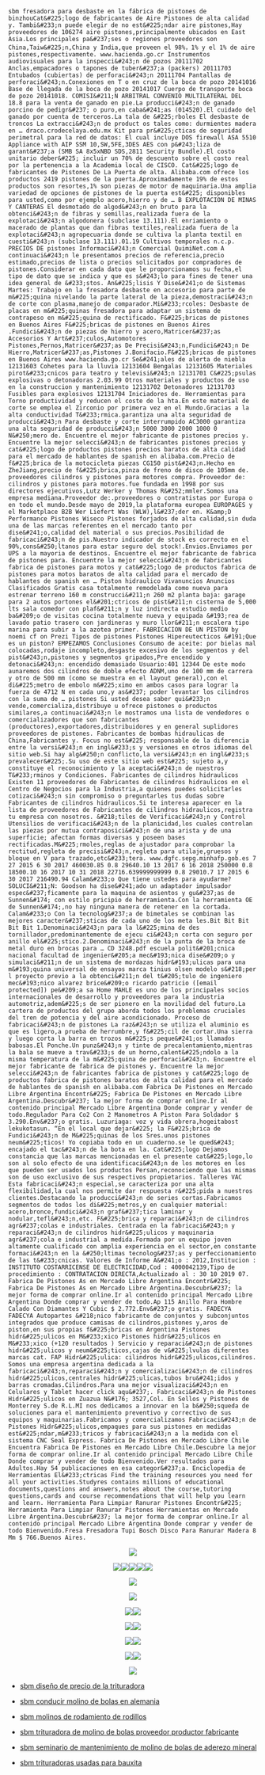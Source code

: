 
```
sbm fresadora para desbaste en la fábrica de pistones de binzhouCat&#225;logo de fabricantes de Aire Pistones de alta calidad y. Tambi&#233;n puede elegir de no est&#225;ndar aire pistones,Hay proveedores de 106274 aire pistones,principalmente ubicados en East Asia.Los principales pa&#237;ses o regiones proveedores son China,Taiw&#225;n,China y India,que proveen el 98%，1% y el 1% de aire pistones,respectivamente. www.hacienda.go.cr Instrumentos audiovisuales para la inspecci&#243;n de pozos 20111702 Anclas,empacadores o tapones de tuber&#237;a (packers) 20111703 Entubados (cubiertas) de perforaci&#243;n 20111704 Pantallas de perforaci&#243;n.Conexiones en T o en cruz de la boca de pozo 20141016 Base de llegada de la boca de pozo 20141017 Cuerpo de transporte boca de pozo 20141018. COMISI&#211;N ARBITRAL CONVENIO MULTILATERAL DEL 18.8 para la venta de ganado en pie.La producci&#243;n de ganado porcino de pedigr&#237; o puro,en caba&#241;as (014520).El cuidado del ganado por cuenta de terceros.La tala de &#225;rboles El desbaste de troncos La extracci&#243;n de product os tales como: durmientes madera en … draco.crodecelaya.edu.mx Kit para pr&#225;cticas de seguridad perimetral para la red de datos: El cual incluye DOS firewall ASA 5510 Appliance with AIP SSM 10,SW,5FE,3DES AES con p&#243;liza de garant&#237;a (SMB SA 8x5xNBD SDS,2811 Security Bundle).El costo unitario deber&#225; incluir un 70% de descuento sobre el costo real por la pertenencia a la Academia local de CISCO. Cat&#225;logo de fabricantes de Pistones De La Puerta de alta. Alibaba.com ofrece los productos 2419 pistones de la puerta.Aproximadamente 19% de estos productos son resortes,1% son piezas de motor de maquinaria.Una amplia variedad de opciones de pistones de la puerta est&#225; disponibles para usted,como por ejemplo acero,hierro y de … B EXPLOTACION DE MINAS Y CANTERAS El desmotado de algod&#243;n en bruto para la obtenci&#243;n de fibras y semillas,realizada fuera de la explotaci&#243;n algodonera (subclase 13.111).El enriamiento o macerado de plantas que dan fibras textiles,realizada fuera de la explotaci&#243;n agropecuaria donde se cultiva la planta textil en cuesti&#243;n (subclase 13.111).01.19 Cultivos temporales n.c.p. PRECIOS DE pistones Informaci&#243;n Comercial QuimiNet.com A continuaci&#243;n le presentamos precios de referencia,precio estimado,precios de lista o precios solicitados por compradores de pistones.Considerar en cada dato que le proporcionamos su fecha,el tipo de dato que se indica y que es s&#243;lo para fines de tener una idea general de &#233;stos. An&#225;lisis Y Dise&#241;o de Sistemas Martes: Trabajo en la fresadora desbaste en accesorio para parte de m&#225;quina nivelando la parte lateral de la pieza,demostraci&#243;n de corte con plasma,manejo de comparador.Mi&#233;rcoles: Desbaste de placas en m&#225;quinas fresadora para adaptar un sistema de contrapeso en m&#225;quina de rectificado. F&#225;bricas de pistones en Buenos Aires F&#225;bricas de pistones en Buenos Aires .Fundici&#243;n de piezas de hierro y acero,Matricer&#237;as Accesorios Y Art&#237;culos,Automotores Pistones,Pernos,Matricer&#237;as De Precisi&#243;n,Fundici&#243;n De Hierro,Matricer&#237;as,Pistones J.Bonifacio.F&#225;bricas de pistones en Buenos Aires www.hacienda.go.cr Se&#241;ales de alerta de niebla 12131603 Cohetes para la lluvia 12131604 Bengalas 12131605 Materiales pirot&#233;cnicos para teatro y televisi&#243;n 12131701 C&#225;psulas explosivas o detonadoras 2.03.99 Otros materiales y productos de uso en la construccion y mantenimiento 12131702 Detonadores 12131703 Fusibles para explosivos 12131704 Iniciadores de. Herramientas para Torno productividad y reducen el coste de la hta.En este material de corte se emplea el Zirconio por primera vez en el Mundo.Gracias a la alta conductividad T&#233;rmica.garantiza una alta seguridad de producci&#243;n Para desbaste y corte interrumpido AC3000 garantiza una alta seguridad de producci&#243;n 5000 3000 2000 1000 0 N&#250;mero de. Encuentre el mejor fabricante de pistones precios y. Encuentre la mejor selecci&#243;n de fabricantes pistones precios y cat&#225;logo de productos pistones precios baratos de alta calidad para el mercado de hablantes de spanish en alibaba.com.Precio de f&#225;brica de la motocicleta piezas CG150 pist&#243;n.Hecho en ZheJiang,precio de f&#225;brica,pinza de freno de disco de 105mm de. proveedores cilindros y pistones para motores compra. Proveedor de: cilindros y pistones para motores.fue fundada en 1998 por sus directores ejecutivos,Lutz Werker y Thomas R&#252;mmler.Somos una empresa mediana.Proveedor de:.proveedores o contratistas por Europa o en todo el mundo.Desde mayo de 2019,la plataforma europea EUROPAGES y el Marketplace B2B Wer Liefert Was (WLW),l&#237;der en. K&amp;D Performance Pistones Wiseco Pistones forjados de alta calidad,sin duda una de las marcas referentes en el mercado tanto por dise&#241;o,calidad del material o sus precios.Posibilidad de fabricaci&#243;n de pis.Nuestro indicador de stock es correcto en el 90%,cons&#250;ltanos para estar seguro del stock!.Envios.Enviamos por UPS a la mayoria de destinos. Encuentre el mejor fabricante de fabrica de pistones para. Encuentre la mejor selecci&#243;n de fabricantes fabrica de pistones para motos y cat&#225;logo de productos fabrica de pistones para motos baratos de alta calidad para el mercado de hablantes de spanish en … Piston hidraulico Vivanuncios Anuncios Clasificados Gratis casa totalmente remodelada como nueva para estrenar terreno 160 m construcci&#211;n 260 m2 planta baja: garage para 2 autos portones el&#201;ctricos de pist&#211;n cisterna de 5,000 lts sala comedor con plaf&#211;n y luz indirecta estudio medio ba&#209;o de visitas cocina totalmente nueva y equipada &#193;rea de lavado patio trasero con jardineras y muro llor&#211;n escalera tipo marina para subir a la azotea primer. FABRICACION DE UN PISTON by noemi cf on Prezi Tipos de pistones Pistones Hipereutecticos &#191;Que es un piston? EMPEZAMOS Conclusiones Consumo de aceite: por bielas mal colocadas,rodaje incompleto,desgaste excesivo de los segmentos y del pist&#243;n,pistones y segmentos gripados,Pre encendido y detonaci&#243;n: encendido demasiado Usuario:401 12344 De este modo aunaremos dos cilindros de doble efecto ADNM,uno de 100 mm de carrera y otro de 500 mm (como se muestra en el layout general),con el di&#225;metro de embolo m&#225;ximo en ambos casos para lograr la fuerza de 4712 N en cada uno,y as&#237; poder levantar los cilindros con la suma de … pistones Si usted desea saber qui&#233;n vende,comercializa,distribuye u ofrece pistones o productos similares,a continuaci&#243;n le mostramos una lista de vendedores o comercializadores que son fabricantes (productores),exportadores,distribuidores y en general suplidores proveedores de pistones. Fabricantes de bombas hidraulicas de China,Fabricantes y. Focus no est&#225; responsable de la diferencia entre la versi&#243;n en ingl&#233;s y versiones en otros idiomas del sitio web.Si hay alg&#250;n conflicto,la versi&#243;n en ingl&#233;s prevalecer&#225;.Su uso de este sitio web est&#225; sujeto a,y constituye el reconocimiento y la aceptaci&#243;n de nuestros T&#233;rminos y Condiciones. Fabricantes de cilindros hidraulicos Existen 11 proveedores de Fabricantes de cilindros hidraulicos en el Centro de Negocios para la Industria,a quienes puedes solicitarles cotizaci&#243;n sin compromiso o preguntarles tus dudas sobre Fabricantes de cilindros hidraulicos.Si te interesa aparecer en la lista de proveedores de Fabricantes de cilindros hidraulicos,registra tu empresa con nosotros. &#218;tiles de Verificaci&#243;n y Control Utensilios de verificaci&#243;n de la planicidad,los cuales controlan las piezas por mutua contraposici&#243;n de una arista y de una superficie; afectan formas diversas y poseen bases rectificadas.M&#225;rmoles,reglas de ajustador para comprobar la rectitud,regleta de precisi&#243;n,regleta para utilaje,gruesos y bloque en V para trazado,etc&#233;tera. www.dgfc.sepg.minhafp.gob.es 7 27 2015 6 30 2017 460030.85 0.8 29640.10 13 2017 6 16 2018 250000 0.8 18500.10 16 2017 10 31 2018 22716.639999999999 0.8 29010.7 17 2015 6 30 2017 216490.94 Calam&#233;o Que tiene ustedes para ayudarme? SOLUCI&#211;N: Goodson ha dise&#241;ado un adaptador impulsador espec&#237;ficamente para la maquina de asientos y gu&#237;as de Sunnen&#174; con estilo pricipio de herramienta.Con la herramienta OE de Sunnen&#174;,no hay ninguna manera de retener en la cortada. Calam&#233;o Con la tecnolog&#237;a de bimetales se combinan las mejores caracter&#237;sticas de cada uno de los meta les.Bit Bit Bit Bit Bit 1.Denominaci&#243;n para la l&#225;mina de des tornillador,predominantemente de ejecu ci&#243;n corta con seguro por anillo el&#225;stico.2.Denominaci&#243;n de la punta de la broca de metal duro en brocas para … CD 3248.pdf escuela polit&#201;cnica nacional facultad de ingenier&#205;a mec&#193;nica dise&#209;o y simulaci&#211;n de un sistema de mordazas hidr&#193;ulicas para una m&#193;quina universal de ensayos marca tinius olsen modelo s&#218;per l proyecto previo a la obtenci&#211;n del t&#205;tulo de ingeniero mec&#193;nico alvarez brice&#209;o ricardo patricio ([email protected]) pe&#209;a sa Home MAHLE es uno de los principales socios internacionales de desarrollo y proveedores para la industria automotriz,adem&#225;s de ser pionero en la movilidad del futuro.La cartera de productos del grupo aborda todos los problemas cruciales del tren de potencia y del aire acondicionado. Proceso de fabricaci&#243;n de pistones La raz&#243;n se utiliza el aluminio es que es ligero,a prueba de herrumbre,y f&#225;cil de cortar.Una sierra y luego corta la barra en trozos m&#225;s peque&#241;os llamados babosas.El Ponche.Un punz&#243;n y tinte de precalentamiento,mientras la bala se mueve a trav&#233;s de un horno,calent&#225;ndolo a la misma temperatura de la m&#225;quina de perforaci&#243;n. Encuentre el mejor fabricante de fabrica de pistones y. Encuentre la mejor selecci&#243;n de fabricantes fabrica de pistones y cat&#225;logo de productos fabrica de pistones baratos de alta calidad para el mercado de hablantes de spanish en alibaba.com Fabrica De Pistones en Mercado Libre Argentina Encontr&#225; Fabrica De Pistones en Mercado Libre Argentina.Descubr&#237; la mejor forma de comprar online.Ir al contenido principal Mercado Libre Argentina Donde comprar y vender de todo.Regulador Para Co2 Con 2 Manometros A Piston Para Soldador $ 3.290.Env&#237;o gratis. Luzuriaga: voz y vida obrera,hogeitabost lekukotasun. “En el local que dejar&#225; la F&#225;brica de Fundici&#243;n de M&#225;quinas de los Sres.unos pistones neum&#225;ticos! Yo copiaba todo en un cuaderno.se le qued&#243; encajado el tac&#243;n de la bota en la. Cat&#225;logo Dejamos constancia que las marcas mencionadas en el presente cat&#225;logo,lo son al solo efecto de una identificaci&#243;n de los motores en los que pueden ser usados los productos Persan,reconociendo que las mismas son de uso exclusivo de sus respectivos propietarios. Talleres VAC Esta fabricaci&#243;n especial,se caracteriza por una alta flexibilidad,la cual nos permite dar respuesta r&#225;pida a nuestros clientes.Destacando la producci&#243;n de series cortas.Fabricamos segmentos de todos los di&#225;metros,y en cualquier material: acero,bronce,fundici&#243;n graf&#237;tica laminar y nodular,tefl&#243;n,etc. F&#225;brica y reparaci&#243;n de cilindros agr&#237;colas e industriales. Centrada en la fabricaci&#243;n y reparaci&#243;n de cilindros hidr&#225;ulicos y maquinaria agr&#237;cola e industrial a medida.Formada por un equipo joven altamente cualificado con amplia experiencia en el sector,en constante formaci&#243;n en la &#250;ltimas tecnolog&#237;as y perfeccionamiento de las t&#233;cnicas. Valores de Informe A&#241;o : 2012,Institucion : INSTITUTO COSTARRICENSE DE ELECTRICIDAD,Cod : 4000042139,Tipo de procedimiento : CONTRATACION DIRECTA,Actualizado al : 30 10 2019 07. Fabrica De Pistones As en Mercado Libre Argentina Encontr&#225; Fabrica De Pistones As en Mercado Libre Argentina.Descubr&#237; la mejor forma de comprar online.Ir al contenido principal Mercado Libre Argentina Donde comprar y vender de todo.Ap 115 Anillo Para Hombre Calado Con Diamantes Y Cubic $ 2.772.Env&#237;o gratis. FADECYA FADECYA Autopartes &#218;nico fabricante de conjuntos y subconjuntos integrados que produce camisas de cilindros,pistones y,aros de piston,en sus propias f&#225;bricas en Argentina Pistones hidr&#225;ulicos en M&#233;xico Pistones hidr&#225;ulicos en M&#233;xico (+120 resultados ) Servicio y reparaci&#243;n de pistones hidr&#225;ulicos y neum&#225;ticos,cajas de v&#225;lvulas diferentes marcas cat. FAP Hidr&#225;ulica: cilindros hidr&#225;ulicos,cilindros. Somos una empresa argentina dedicada a la fabricaci&#243;n,reparaci&#243;n y comercializaci&#243;n de cilindros hidr&#225;ulicos,centrales hidr&#225;ulicas,tubos bru&#241;idos y barras cromadas.Cilindros.Para una mejor visualizaci&#243;n en Celulares y Tablet hacer click aqu&#237;. Fabricaci&#243;n de Pistones Hidr&#225;ulicos en Zuazua N&#176; 3527,Col. En Sellos y Pistones de Monterrey S.de R.L.MI nos dedicamos a innovar en la b&#250;squeda de soluciones para el mantenimiento preventivo y correctivo de sus equipos y maquinarias.Fabricamos y comercializamos Fabricaci&#243;n de Pistones Hidr&#225;ulicos,empaques para sus pistones en medidas est&#225;ndar,m&#233;tricos y fabricaci&#243;n a la medida con el sistema CNC Seal Express. Fabrica De Pistones en Mercado Libre Chile Encuentra Fabrica De Pistones en Mercado Libre Chile.Descubre la mejor forma de comprar online.Ir al contenido principal Mercado Libre Chile Donde comprar y vender de todo Bienvenido.Ver resultados para Adultos.Hay 54 publicaciones en esa categor&#237;a. Enciclopedia de Herramientas El&#233;ctricas Find the training resources you need for all your activities.Studyres contains millions of educational documents,questions and answers,notes about the course,tutoring questions,cards and course recommendations that will help you learn and learn. Herramienta Para Limpiar Ranurar Pistones Encontr&#225; Herramienta Para Limpiar Ranurar Pistones Herramientas en Mercado Libre Argentina.Descubr&#237; la mejor forma de comprar online.Ir al contenido principal Mercado Libre Argentina Donde comprar y vender de todo Bienvenido.Fresa Fresadora Tupi Bosch Disco Para Ranurar Madera 8 Mm $ 766.Buenos Aires. 
```

<div align="center">

<a href="https://es-crusher.shibang-china.com/github&k=sbm+fresadora+para+desbaste+en+la+f%C3%A1brica+de+pistones+de+binzhou"><img src="https://static.shibang-china.com/es/crusher/logo.jpg"></a>

<a href="https://es-crusher.shibang-china.com/github&k=sbm+fresadora+para+desbaste+en+la+f%C3%A1brica+de+pistones+de+binzhou"><img src="https://static.shibang-china.com/es/crusher/index.jpg"></a><a href="https://es-crusher.shibang-china.com/material.htmlgithub&k=sbm+fresadora+para+desbaste+en+la+f%C3%A1brica+de+pistones+de+binzhou"><img src="https://static.shibang-china.com/es/crusher/material.jpg"></a><a href="https://es-crusher.shibang-china.com/application.htmlgithub&k=sbm+fresadora+para+desbaste+en+la+f%C3%A1brica+de+pistones+de+binzhou"><img src="https://static.shibang-china.com/es/crusher/application.jpg"></a><a href="https://es-crusher.shibang-china.com/aboutus.htmlgithub&k=sbm+fresadora+para+desbaste+en+la+f%C3%A1brica+de+pistones+de+binzhou"><img src="https://static.shibang-china.com/es/crusher/aboutus.jpg"></a><a href="https://es-crusher.shibang-china.com/contact.htmlgithub&k=sbm+fresadora+para+desbaste+en+la+f%C3%A1brica+de+pistones+de+binzhou"><img src="https://static.shibang-china.com/es/crusher/contact.jpg"></a>

<a href="https://es-crusher.shibang-china.com/github&k=sbm+fresadora+para+desbaste+en+la+f%C3%A1brica+de+pistones+de+binzhou"><img src="https://static.shibang-china.com/es/crusher/banner.jpg"></a>

<a href="https://swt.shibang-china.com/github&k=sbm+fresadora+para+desbaste+en+la+f%C3%A1brica+de+pistones+de+binzhou"><img src="https://static.shibang-china.com/es/crusher/text.jpg"></a>

<a href="https://swt.shibang-china.com/github&k=sbm+fresadora+para+desbaste+en+la+f%C3%A1brica+de+pistones+de+binzhou"><img src="https://static.shibang-china.com/es/crusher/chat.jpg"></a><a href="https://es-crusher.shibang-china.com/contact.htmlgithub&k=sbm+fresadora+para+desbaste+en+la+f%C3%A1brica+de+pistones+de+binzhou"><img src="https://static.shibang-china.com/es/crusher/message.jpg"></a>

<a href="https://es-crusher.shibang-china.com/products/pe.htmlgithub&k=sbm+fresadora+para+desbaste+en+la+f%C3%A1brica+de+pistones+de+binzhou"><img src="https://static.shibang-china.com/es/crusher/pe.jpg"></a><a href="https://es-crusher.shibang-china.com/products/pf.htmlgithub&k=sbm+fresadora+para+desbaste+en+la+f%C3%A1brica+de+pistones+de+binzhou"><img src="https://static.shibang-china.com/es/crusher/pf.jpg"></a>

<a href="https://es-crusher.shibang-china.com/products/hpt.htmlgithub&k=sbm+fresadora+para+desbaste+en+la+f%C3%A1brica+de+pistones+de+binzhou"><img src="https://static.shibang-china.com/es/crusher/hpt.jpg"></a><a href="https://es-crusher.shibang-china.com/products/vsi.htmlgithub&k=sbm+fresadora+para+desbaste+en+la+f%C3%A1brica+de+pistones+de+binzhou"><img src="https://static.shibang-china.com/es/crusher/vsi.jpg"></a>

<a href="https://es-crusher.shibang-china.com/products/klv.htmlgithub&k=sbm+fresadora+para+desbaste+en+la+f%C3%A1brica+de+pistones+de+binzhou"><img src="https://static.shibang-china.com/es/crusher/klv.jpg"></a><a href="https://es-crusher.shibang-china.com/products/portable.htmlgithub&k=sbm+fresadora+para+desbaste+en+la+f%C3%A1brica+de+pistones+de+binzhou"><img src="https://static.shibang-china.com/es/crusher/portable.jpg"></a>

<a href="https://swt.shibang-china.com/github&k=sbm+fresadora+para+desbaste+en+la+f%C3%A1brica+de+pistones+de+binzhou"><img src="https://static.shibang-china.com/es/crusher/case.jpg"></a>

</div>


* [sbm diseño de precio de la trituradora](sbm%20dise%C3%B1o%20de%20precio%20de%20la%20trituradora.md)

* [sbm conducir molino de bolas en alemania](sbm%20conducir%20molino%20de%20bolas%20en%20alemania.md)

* [sbm molinos de rodamiento de rodillos](sbm%20molinos%20de%20rodamiento%20de%20rodillos.md)

* [sbm trituradora de molino de bolas proveedor productor fabricante](sbm%20trituradora%20de%20molino%20de%20bolas%20proveedor%20productor%20fabricante.md)

* [sbm seminario de mantenimiento de molino de bolas de aderezo mineral](sbm%20seminario%20de%20mantenimiento%20de%20molino%20de%20bolas%20de%20aderezo%20mineral.md)

* [sbm trituradoras usadas para bauxita](sbm%20trituradoras%20usadas%20para%20bauxita.md)